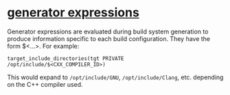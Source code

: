 # [generator expressions](https://cmake.org/cmake/help/latest/manual/cmake-generator-expressions.7.html#manual:cmake-generator-expressions(7))

Generator expressions are evaluated during build system generation to produce information specific to each build configuration. They have the form $<...>. For example:

```shell
target_include_directories(tgt PRIVATE /opt/include/$<CXX_COMPILER_ID>)
```

This would expand to `/opt/include/GNU`, `/opt/include/Clang`, etc. depending on the C++ compiler used.